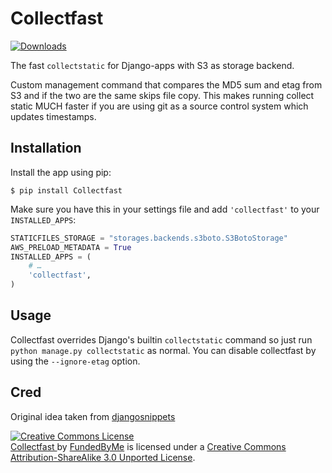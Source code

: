 Collectfast
===========

[![Downloads](https://pypip.in/v/Collectfast/badge.png)](https://pypi.python.org/pypi/Collectfast)

The fast `collectstatic` for Django-apps with S3 as storage backend.

Custom management command that compares the MD5 sum and etag from S3 and if the
two are the same skips file copy. This makes running collect static MUCH faster
if you are using git as a source control system which updates timestamps.

Installation
------------

Install the app using pip:

    $ pip install Collectfast

Make sure you have this in your settings file and add `'collectfast'` to
your `INSTALLED_APPS`:

```python
STATICFILES_STORAGE = "storages.backends.s3boto.S3BotoStorage"
AWS_PRELOAD_METADATA = True
INSTALLED_APPS = (
    # …
    'collectfast',
)
```

Usage
-----

Collectfast overrides Django's builtin `collectstatic` command so just run
`python manage.py collectstatic` as normal. You can disable collectfast
by using the `--ignore-etag` option.

Cred
----

Original idea taken from [djangosnippets](http://djangosnippets.org/snippets/2889/)

<a rel="license" href="http://creativecommons.org/licenses/by-sa/3.0/"><img alt="Creative Commons License" style="border-width:0" src="http://i.creativecommons.org/l/by-sa/3.0/88x31.png" /></a>
<br />
<span xmlns:dct="http://purl.org/dc/terms/" property="dct:title">
<a xmlns:dct="http://purl.org/dc/terms/" href="https://github.com/FundedByMe/collectfast/" rel="dct:source">
Collectfast
</a>
</span>
by <a xmlns:cc="http://creativecommons.org/ns#" href="http://www.fundedbyme.com/" property="cc:attributionName" rel="cc:attributionURL">FundedByMe</a> is licensed under a <a rel="license" href="http://creativecommons.org/licenses/by-sa/3.0/">Creative Commons Attribution-ShareAlike 3.0 Unported License</a>.
